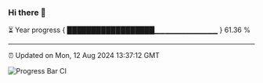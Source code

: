 ### Hi there 👋

⏳ Year progress { ██████████████████▁▁▁▁▁▁▁▁▁▁▁▁ } 61.36 %

---

⏰ Updated on Mon, 12 Aug 2024 13:37:12 GMT

![Progress Bar CI](https://github.com/IshwaranRudhara/GIT-ACTION/workflows/Progress%20Bar%20CI/badge.svg)
